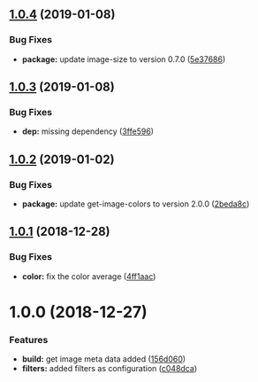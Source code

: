 ## [1.0.4](https://github.com/BBVAEngineering/broccoli-image-meta/compare/v1.0.3...v1.0.4) (2019-01-08)


### Bug Fixes

* **package:** update image-size to version 0.7.0 ([5e37686](https://github.com/BBVAEngineering/broccoli-image-meta/commit/5e37686))

## [1.0.3](https://github.com/BBVAEngineering/broccoli-image-meta/compare/v1.0.2...v1.0.3) (2019-01-08)


### Bug Fixes

* **dep:** missing dependency ([3ffe596](https://github.com/BBVAEngineering/broccoli-image-meta/commit/3ffe596))

## [1.0.2](https://github.com/BBVAEngineering/broccoli-image-meta/compare/v1.0.1...v1.0.2) (2019-01-02)


### Bug Fixes

* **package:** update get-image-colors to version 2.0.0 ([2beda8c](https://github.com/BBVAEngineering/broccoli-image-meta/commit/2beda8c))

## [1.0.1](https://github.com/BBVAEngineering/broccoli-image-meta/compare/v1.0.0...v1.0.1) (2018-12-28)


### Bug Fixes

* **color:** fix the color average ([4ff1aac](https://github.com/BBVAEngineering/broccoli-image-meta/commit/4ff1aac))

# 1.0.0 (2018-12-27)


### Features

* **build:** get image meta data added ([156d060](https://github.com/BBVAEngineering/broccoli-image-meta/commit/156d060))
* **filters:** added filters as configuration ([c048dca](https://github.com/BBVAEngineering/broccoli-image-meta/commit/c048dca))
